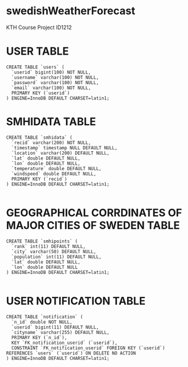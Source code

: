# swedishWeatherForecast
KTH Course Project ID1212

# USER TABLE
```
CREATE TABLE `users` (
  `userid` bigint(100) NOT NULL,
  `username` varchar(100) NOT NULL,
  `password` varchar(100) NOT NULL,
  `email` varchar(100) NOT NULL,
  PRIMARY KEY (`userid`)
) ENGINE=InnoDB DEFAULT CHARSET=latin1;

```

# SMHIDATA TABLE

```
CREATE TABLE `smhidata` (
  `recid` varchar(200) NOT NULL,
  `timestamp` timestamp NULL DEFAULT NULL,
  `location` varchar(200) DEFAULT NULL,
  `lat` double DEFAULT NULL,
  `lon` double DEFAULT NULL,
  `temperature` double DEFAULT NULL,
  `windspeed` double DEFAULT NULL,
  PRIMARY KEY (`recid`)
) ENGINE=InnoDB DEFAULT CHARSET=latin1;


```


# GEOGRAPHICAL CORRDINATES OF MAJOR CITIES OF SWEDEN TABLE

```
CREATE TABLE `smhipoints` (
  `rank` int(11) DEFAULT NULL,
  `city` varchar(50) DEFAULT NULL,
  `population` int(11) DEFAULT NULL,
  `lat` double DEFAULT NULL,
  `lon` double DEFAULT NULL
) ENGINE=InnoDB DEFAULT CHARSET=latin1;


```


# USER NOTIFICATION TABLE

```
CREATE TABLE `notification` (
  `n_id` double NOT NULL,
  `userid` bigint(11) DEFAULT NULL,
  `cityname` varchar(255) DEFAULT NULL,
  PRIMARY KEY (`n_id`),
  KEY `FK_notification_userid` (`userid`),
  CONSTRAINT `FK_notification_userid` FOREIGN KEY (`userid`) REFERENCES `users` (`userid`) ON DELETE NO ACTION
) ENGINE=InnoDB DEFAULT CHARSET=latin1;


```
